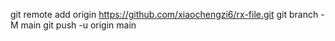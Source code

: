 git remote add origin https://github.com/xiaochengzi6/rx-file.git
git branch -M main
git push -u origin main